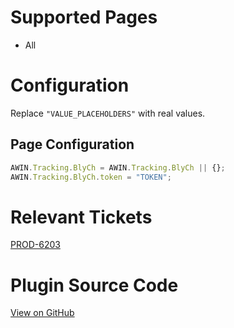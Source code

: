 
# Supported Pages

- All

# Configuration

Replace `"VALUE_PLACEHOLDERS"` with real values.

## Page Configuration

``` javascript
AWIN.Tracking.BlyCh = AWIN.Tracking.BlyCh || {};
AWIN.Tracking.BlyCh.token = "TOKEN";
```



# Relevant Tickets

[PROD-6203](https://jira.awin.com/browse/PROD-6203)

# Plugin Source Code

[View on
GitHub](https://github.com/awin/awin-tracking/blob/master/web/thirdparty/blyCh.js)
